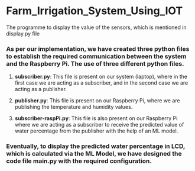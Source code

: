 # Farm_Irrigation_System_Using_IOT
The programme to display the value of the sensors, which is mentioned in display.py file

### As per our implementation, we have created three python files to establish the required communication between the system and the **Raspberry Pi**. The use of three different python files.

1. **subscriber.py**: This file is present on our system (laptop), where in the first case we are acting as a subscriber, and in the second case we are acting as a publisher.

2. **publisher.py**: This file is present on our Raspberry Pi, where we are publishing the temperature and humidity values.

3. **subscriber-raspPi.py**: This file is also present on our Raspberry Pi where we are acting as a subscriber to receive the predicted value of water percentage from the publisher with the help of an ML model.

### Eventually, to display the predicted water percentage in LCD, which is calculated via the ML Model, we have designed the code file **main.py** with the required configuration.
